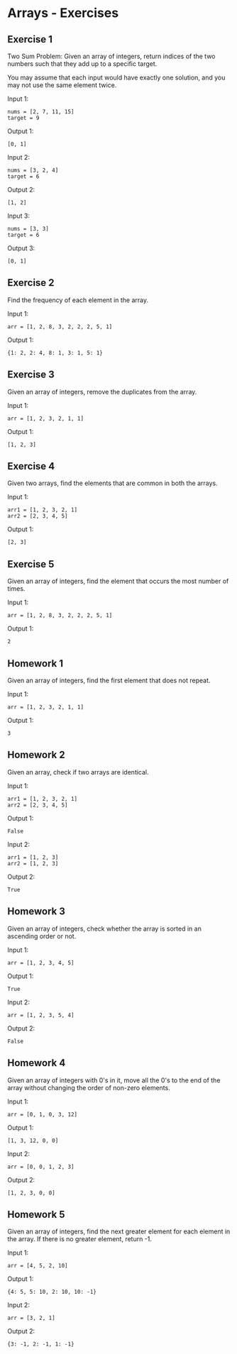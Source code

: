 # Arrays - Exercises

## Exercise 1

Two Sum Problem: Given an array of integers, return indices of the two numbers such that they add up to a specific target.

You may assume that each input would have exactly one solution, and you may not use the same element twice.

Input 1:

    nums = [2, 7, 11, 15]
    target = 9

Output 1:

    [0, 1]

Input 2:

    nums = [3, 2, 4]
    target = 6

Output 2:

    [1, 2]

Input 3:

    nums = [3, 3]
    target = 6

Output 3:

    [0, 1]

## Exercise 2

Find the frequency of each element in the array.

Input 1:

    arr = [1, 2, 8, 3, 2, 2, 2, 5, 1]

Output 1:

    {1: 2, 2: 4, 8: 1, 3: 1, 5: 1}

## Exercise 3

Given an array of integers, remove the duplicates from the array.

Input 1:

    arr = [1, 2, 3, 2, 1, 1]

Output 1:

    [1, 2, 3]

## Exercise 4

Given two arrays, find the elements that are common in both the arrays.

Input 1:

    arr1 = [1, 2, 3, 2, 1]
    arr2 = [2, 3, 4, 5]

Output 1:

    [2, 3]

## Exercise 5

Given an array of integers, find the element that occurs the most number of times.

Input 1:

    arr = [1, 2, 8, 3, 2, 2, 2, 5, 1]

Output 1:

    2

## Homework 1

Given an array of integers, find the first element that does not repeat.

Input 1:

    arr = [1, 2, 3, 2, 1, 1]

Output 1:

    3

## Homework 2

Given an array, check if two arrays are identical.

Input 1:

    arr1 = [1, 2, 3, 2, 1]
    arr2 = [2, 3, 4, 5]

Output 1:

    False

Input 2:

    arr1 = [1, 2, 3]
    arr2 = [1, 2, 3]

Output 2:

    True

## Homework 3

Given an array of integers, check whether the array is sorted in an ascending order or not.

Input 1:

    arr = [1, 2, 3, 4, 5]

Output 1:

    True

Input 2:

    arr = [1, 2, 3, 5, 4]

Output 2:

    False

## Homework 4

Given an array of integers with 0's in it, move all the 0's to the end of the array without changing the order of non-zero elements.

Input 1:

    arr = [0, 1, 0, 3, 12]

Output 1:

    [1, 3, 12, 0, 0]

Input 2:

    arr = [0, 0, 1, 2, 3]

Output 2:

    [1, 2, 3, 0, 0]

## Homework 5

Given an array of integers, find the next greater element for each element in the array. If there is no greater element, return -1.

Input 1:

    arr = [4, 5, 2, 10]

Output 1:

    {4: 5, 5: 10, 2: 10, 10: -1}

Input 2:

    arr = [3, 2, 1]

Output 2:

    {3: -1, 2: -1, 1: -1}
